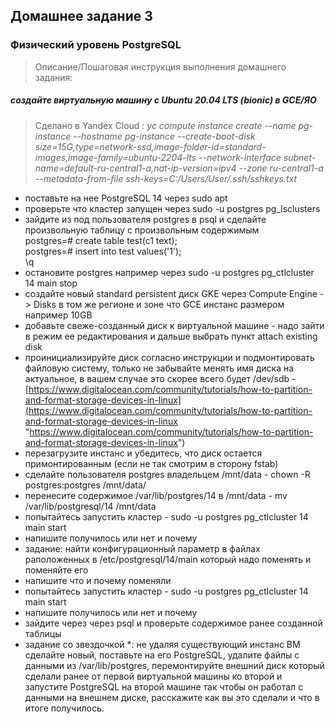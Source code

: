 
##  Домашнее задание 3
###  Физический уровень PostgreSQL
>Описание/Пошаговая инструкция выполнения домашнего задания:

##### создайте виртуальную машину c Ubuntu 20.04 LTS (bionic) в GCE/ЯО
> Сделано в Yandex Cloud :
> _yc compute instance create --name pg-instance --hostname pg-instance --create-boot-disk size=15G,type=network-ssd,image-folder-id=standard-images,image-family=ubuntu-2204-lts --network-interface subnet-name=default-ru-central1-a,nat-ip-version=ipv4 --zone ru-central1-a --metadata-from-file ssh-keys=C:/Users/User/.ssh/sshkeys.txt_
> 
-   поставьте на нее PostgreSQL 14 через sudo apt
-   проверьте что кластер запущен через sudo -u postgres pg_lsclusters
-   зайдите из под пользователя postgres в psql и сделайте произвольную таблицу с произвольным содержимым  
    postgres=# create table test(c1 text);  
    postgres=# insert into test values('1');  
    \q
-   остановите postgres например через sudo -u postgres pg_ctlcluster 14 main stop
-   создайте новый standard persistent диск GKE через Compute Engine -> Disks в том же регионе и зоне что GCE инстанс размером например 10GB
-   добавьте свеже-созданный диск к виртуальной машине - надо зайти в режим ее редактирования и дальше выбрать пункт attach existing disk
-   проинициализируйте диск согласно инструкции и подмонтировать файловую систему, только не забывайте менять имя диска на актуальное, в вашем случае это скорее всего будет /dev/sdb -  [https://www.digitalocean.com/community/tutorials/how-to-partition-and-format-storage-devices-in-linux](https://www.digitalocean.com/community/tutorials/how-to-partition-and-format-storage-devices-in-linux "https://www.digitalocean.com/community/tutorials/how-to-partition-and-format-storage-devices-in-linux")
-   перезагрузите инстанс и убедитесь, что диск остается примонтированным (если не так смотрим в сторону fstab)
-   сделайте пользователя postgres владельцем /mnt/data - chown -R postgres:postgres /mnt/data/
-   перенесите содержимое /var/lib/postgres/14 в /mnt/data - mv /var/lib/postgresql/14 /mnt/data
-   попытайтесь запустить кластер - sudo -u postgres pg_ctlcluster 14 main start
-   напишите получилось или нет и почему
-   задание: найти конфигурационный параметр в файлах раположенных в /etc/postgresql/14/main который надо поменять и поменяйте его
-   напишите что и почему поменяли
-   попытайтесь запустить кластер - sudo -u postgres pg_ctlcluster 14 main start
-   напишите получилось или нет и почему
-   зайдите через через psql и проверьте содержимое ранее созданной таблицы
-   задание со звездочкой *: не удаляя существующий инстанс ВМ сделайте новый, поставьте на его PostgreSQL, удалите файлы с данными из /var/lib/postgres, перемонтируйте внешний диск который сделали ранее от первой виртуальной машины ко второй и запустите PostgreSQL на второй машине так чтобы он работал с данными на внешнем диске, расскажите как вы это сделали и что в итоге получилось.
<!--stackedit_data:
eyJoaXN0b3J5IjpbMTU5NDQ3ODI4OV19
-->